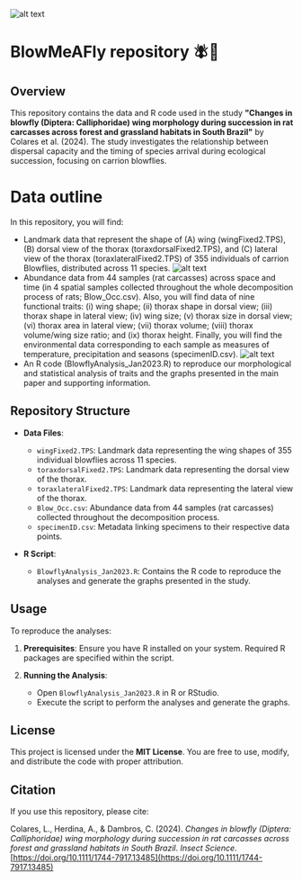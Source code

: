 ![alt text](https://i.imgur.com/AGtNp4d.png)
# BlowMeAFly repository 🪰🌳
## Overview

This repository contains the data and R code used in the study **"Changes in blowfly (Diptera: Calliphoridae) wing morphology during succession in rat carcasses across forest and grassland habitats in South Brazil"** by Colares et al. (2024). The study investigates the relationship between dispersal capacity and the timing of species arrival during ecological succession, focusing on carrion blowflies.

# Data outline
In this repository, you will find:
- Landmark data that represent the shape of (A) wing (wingFixed2.TPS), (B) dorsal view of the thorax (toraxdorsalFixed2.TPS), and (C) lateral view of the thorax (toraxlateralFixed2.TPS) of 355 individuals of carrion Blowflies, distributed across 11 species.
![alt text](https://i.imgur.com/f6fsR8U.png)
- Abundance data from 44 samples (rat carcasses) across space and time (in 4 spatial samples collected throughout the whole decomposition process of rats; Blow_Occ.csv). Also, you will find data of nine functional traits: (i) wing shape; (ii) thorax shape in dorsal view; (iii) thorax shape in lateral view; (iv) wing size; (v) thorax size in dorsal view; (vi) thorax area in lateral view; (vii) thorax volume; (viii) thorax volume/wing size ratio; and (ix) thorax height. Finally, you will find the environmental data corresponding to each sample as measures of temperature, precipitation and seasons (specimenID.csv).
![alt text](https://i.imgur.com/nY4unsp.jpg)
- An R code (BlowflyAnalysis_Jan2023.R) to reproduce our morphological and statistical analysis of traits and the graphs presented in the main paper and supporting information.

## Repository Structure

- **Data Files**:
  - `wingFixed2.TPS`: Landmark data representing the wing shapes of 355 individual blowflies across 11 species.
  - `toraxdorsalFixed2.TPS`: Landmark data representing the dorsal view of the thorax.
  - `toraxlateralFixed2.TPS`: Landmark data representing the lateral view of the thorax.
  - `Blow_Occ.csv`: Abundance data from 44 samples (rat carcasses) collected throughout the decomposition process.
  - `specimenID.csv`: Metadata linking specimens to their respective data points.

- **R Script**:
  - `BlowflyAnalysis_Jan2023.R`: Contains the R code to reproduce the analyses and generate the graphs presented in the study.

## Usage

To reproduce the analyses:

1. **Prerequisites**: Ensure you have R installed on your system. Required R packages are specified within the script.

2. **Running the Analysis**:
   - Open `BlowflyAnalysis_Jan2023.R` in R or RStudio.
   - Execute the script to perform the analyses and generate the graphs.

## License

This project is licensed under the **MIT License**. You are free to use, modify, and distribute the code with proper attribution. 

## Citation

If you use this repository, please cite:

Colares, L., Herdina, A., & Dambros, C. (2024). *Changes in blowfly (Diptera: Calliphoridae) wing morphology during succession in rat carcasses across forest and grassland habitats in South Brazil*. *Insect Science*. [https://doi.org/10.1111/1744-7917.13485](https://doi.org/10.1111/1744-7917.13485)
